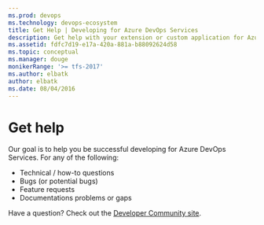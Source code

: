 ```yaml
---
ms.prod: devops
ms.technology: devops-ecosystem
title: Get Help | Developing for Azure DevOps Services
description: Get help with your extension or custom application for Azure DevOps Services.
ms.assetid: fdfc7d19-e17a-420a-881a-b88092624d58
ms.topic: conceptual
ms.manager: douge
monikerRange: '>= tfs-2017'
ms.author: elbatk
author: elbatk
ms.date: 08/04/2016
---
```


# Get help

Our goal is to help you be successful developing for Azure DevOps Services. For any of the following:

* Technical / how-to questions
* Bugs (or potential bugs)
* Feature requests
* Documentations problems or gaps

Have a question? Check out the [Developer Community site](https://aka.ms/vsts-integration-help).
